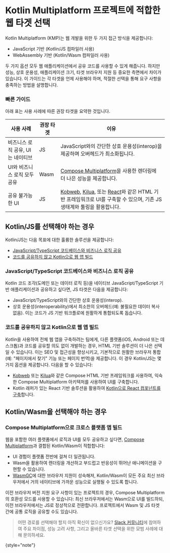# Kotlin Multiplatform 프로젝트에 적합한 웹 타겟 선택

Kotlin Multiplatform (KMP)는 웹 개발을 위한 두 가지 접근 방식을 제공합니다:

* JavaScript 기반 (Kotlin/JS 컴파일러 사용)
* WebAssembly 기반 (Kotlin/Wasm 컴파일러 사용)

두 가지 옵션 모두 웹 애플리케이션에서 공유 코드를 사용할 수 있게 해줍니다.
하지만 성능, 상호 운용성, 애플리케이션 크기, 타겟 브라우저 지원 등 중요한 측면에서 차이가 있습니다.
이 가이드는 각 타겟을 언제 사용해야 하며, 적절한 선택을 통해 요구 사항을 충족하는 방법을 설명합니다.

### 빠른 가이드

아래 표는 사용 사례에 따른 권장 타겟을 요약한 것입니다.

| 사용 사례                             | 권장 타겟 | 이유                                                                                                                                                                                                                     |
|---------------------------------------| ------------------ | ----------------------------------------------------------------------------------------------------------------------------------------------------------------------------------------------------------------------------- |
| 비즈니스 로직 공유, UI는 네이티브 | JS                 | JavaScript와의 간단한 상호 운용성(interop)을 제공하며 오버헤드가 최소화됩니다.                                                                                                                                                          |
| UI와 비즈니스 로직 모두 공유    | Wasm               | [Compose Multiplatform](https://www.jetbrains.com/compose-multiplatform/)을 사용한 렌더링에 더 나은 성능을 제공합니다.                                                                                                      |
| 공유 불가능한 UI                      | JS                 | [Kobweb](https://kobweb.varabyte.com/), [Kilua](https://kilua.dev/), 또는 [React](https://kotlinlang.org/docs/js-react.html)와 같은 HTML 기반 프레임워크로 UI를 구축할 수 있으며, 기존 JS 생태계와 툴링을 활용합니다. |

## Kotlin/JS를 선택해야 하는 경우

Kotlin/JS는 다음 목표에 대한 훌륭한 솔루션을 제공합니다:

* [JavaScript/TypeScript 코드베이스와 비즈니스 로직 공유](#share-business-logic-with-a-javascript-typescript-codebase)
* [코드를 공유하지 않고 Kotlin으로 웹 앱 빌드](#build-web-apps-with-kotlin-without-sharing-the-code)

### JavaScript/TypeScript 코드베이스와 비즈니스 로직 공유

Kotlin 코드 조각(도메인 또는 데이터 로직 등)을 네이티브 JavaScript/TypeScript 기반 애플리케이션과 공유하고 싶다면,
JS 타겟은 다음을 제공합니다:

* JavaScript/TypeScript와의 간단한 상호 운용성(interop).
* 상호 운용성(interoperability)에서 최소한의 오버헤드(예: 불필요한 데이터 복사 없음). 이는 코드가 JS 기반 워크플로에 원활하게 통합되도록 돕습니다.

### 코드를 공유하지 않고 Kotlin으로 웹 앱 빌드

Kotlin을 사용하여 전체 웹 앱을 구축하려는 팀에게,
다른 플랫폼(iOS, Android 또는 데스크톱)과 코드를 공유할 의도 없이 개발하는 경우, HTML 기반 솔루션이 더 나은 선택일 수 있습니다.
이는 SEO 및 접근성을 향상시키고, 기본적으로 원활한 브라우저 통합(예: "페이지에서 찾기" 기능 또는 페이지 번역)을 제공합니다.
이 경우 Kotlin/JS는 몇 가지 옵션을 제공합니다. 다음을 할 수 있습니다:

* [Kobweb](https://kobweb.varabyte.com/) 또는 [Kilua](https://kilua.dev/)와 같은 Compose HTML 기반 프레임워크를 사용하여,
  익숙한 Compose Multiplatform 아키텍처를 사용하여 UI를 구축합니다.
* Kotlin 래퍼가 있는 React 기반 솔루션을 활용하여 [Kotlin으로 React 컴포넌트를 구축](https://kotlinlang.org/docs/js-react.html)합니다.

## Kotlin/Wasm을 선택해야 하는 경우

### Compose Multiplatform으로 크로스 플랫폼 앱 빌드

웹을 포함한 여러 플랫폼에서 로직과 UI를 모두 공유하고 싶다면,
[Compose Multiplatform](https://www.jetbrains.com/compose-multiplatform/)과 결합된 Kotlin/Wasm이 적합합니다:

* UI 경험이 플랫폼 전반에 걸쳐 더 일관됩니다.
* Wasm을 활용하여 렌더링을 개선하고 부드럽고 반응성이 뛰어난 애니메이션을 구현할 수 있습니다.
* [WasmGC](https://developer.chrome.com/blog/wasmgc)에 대한 브라우저 지원이 성숙해져,
  Kotlin/Wasm이 모든 주요 최신 브라우저에서 거의 네이티브에 가까운 성능으로 실행될 수 있도록 합니다.

이전 브라우저 버전 지원 요구 사항이 있는 프로젝트의 경우, Compose Multiplatform의 호환성 모드를 사용할 수 있습니다:
최신 브라우저에서는 Wasm으로 UI를 빌드하되, 이전 브라우저에서는 JS로 정상적으로 전환합니다.
프로젝트에서 Wasm 및 JS 타겟 간에 공통 로직을 공유할 수도 있습니다.

> 어떤 경로를 선택해야 할지 아직 확신이 없으신가요? [Slack 커뮤니티](https://slack-chats.kotlinlang.org)에 참여하여
> 주요 차이점, 성능 고려 사항, 그리고 올바른 타겟 선택을 위한 모범 사례에 대해 문의하세요.
> 
{style="note"}